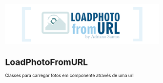 <p align="center">
  <a href="https://github.com/adrianosantostreina/LoadPhotoFromURL/blob/main/image/logo.png">
    <img alt="LoadPhotoFromURL" src="https://github.com/adrianosantostreina/LoadPhotoFromURL/blob/main/image/logo.png">
  </a>  
</p>

# LoadPhotoFromURL
Classes para carregar fotos em componente através de uma url

